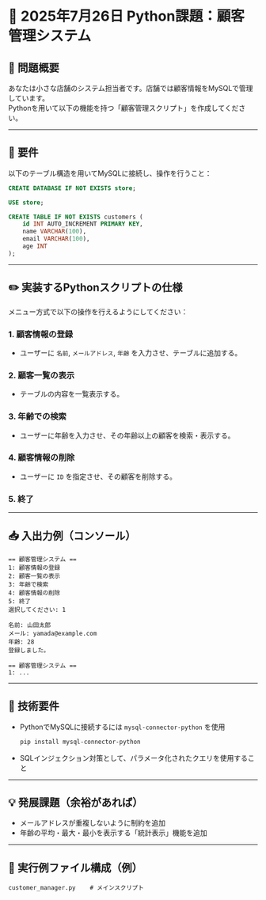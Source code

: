 # 📘 2025年7月26日 Python課題：顧客管理システム

## 🔹 問題概要

あなたは小さな店舗のシステム担当者です。店舗では顧客情報をMySQLで管理しています。  
Pythonを用いて以下の機能を持つ「顧客管理スクリプト」を作成してください。

---

## 🧾 要件

以下のテーブル構造を用いてMySQLに接続し、操作を行うこと：

```sql
CREATE DATABASE IF NOT EXISTS store;

USE store;

CREATE TABLE IF NOT EXISTS customers (
    id INT AUTO_INCREMENT PRIMARY KEY,
    name VARCHAR(100),
    email VARCHAR(100),
    age INT
);
```

---

## ✏️ 実装するPythonスクリプトの仕様

メニュー方式で以下の操作を行えるようにしてください：

### 1. 顧客情報の登録  
- ユーザーに `名前`, `メールアドレス`, `年齢` を入力させ、テーブルに追加する。

### 2. 顧客一覧の表示  
- テーブルの内容を一覧表示する。

### 3. 年齢での検索  
- ユーザーに年齢を入力させ、その年齢以上の顧客を検索・表示する。

### 4. 顧客情報の削除  
- ユーザーに `ID` を指定させ、その顧客を削除する。

### 5. 終了

---

## 📥 入出力例（コンソール）

```
== 顧客管理システム ==
1: 顧客情報の登録
2: 顧客一覧の表示
3: 年齢で検索
4: 顧客情報の削除
5: 終了
選択してください: 1

名前: 山田太郎
メール: yamada@example.com
年齢: 28
登録しました。

== 顧客管理システム ==
1: ...
```

---

## 🔧 技術要件

- PythonでMySQLに接続するには `mysql-connector-python` を使用
  ```bash
  pip install mysql-connector-python
  ```
- SQLインジェクション対策として、パラメータ化されたクエリを使用すること

---

## 💡 発展課題（余裕があれば）

- メールアドレスが重複しないように制約を追加
- 年齢の平均・最大・最小を表示する「統計表示」機能を追加

---

## 📂 実行例ファイル構成（例）

```
customer_manager.py    # メインスクリプト
```